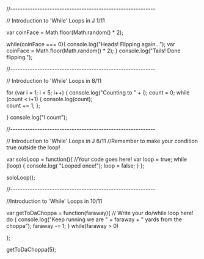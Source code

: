 //-----------------------------------------------------------

// Introduction to 'While' Loops in J 1/11

var coinFace = Math.floor(Math.random() * 2);

while(coinFace === 0){
	console.log("Heads! Flipping again...");
	var coinFace = Math.floor(Math.random() * 2);
}
console.log("Tails! Done flipping.");


//-----------------------------------------------------------



// Introduction to 'While' Loops in 8/11

for (var i = 1; i < 5; i++) {
    console.log("Counting to " + i);
    count = 0;
    while (count < i+1) {
        console.log(count);        
        count += 1;
    };
    
}
console.log("I count");


//-----------------------------------------------------------

// Introduction to 'While' Loops in J 6/11
//Remember to make your condition true outside the loop!

var soloLoop = function(){
    //Your code goes here!
    var loop = true;
    while (loop) {
        console.log( "Looped once!");
        loop = false;
    } 
};

soloLoop();

//-----------------------------------------------------------

//Introduction to 'While' Loops in 10/11

var getToDaChoppa = function(faraway){
  // Write your do/while loop here!
    do {
        console.log("Keep running we are " + faraway + " yards from the choppa");
        faraway -= 1;
    } while(faraway > 0)
  
};

getToDaChoppa(5);

